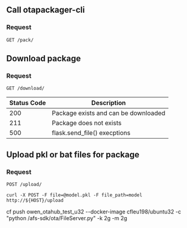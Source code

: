 


## Call otapackager-cli

### Request

`GET /pack/`

## Download package

### Request

`GET /download/`

|Status Code           | Description                                                         |
|----------------------|---------------------------------------------------------------------|
|200                   | Package exists and can be downloaded                                |
|211                   | Package does not exists                                             |
|500                   | flask.send_file() execptions                                        |


## Upload pkl or bat files for package 

### Request

`POST /upload/`

    curl -X POST -F file=@model.pkl -F file_path=model http://${HOST}/upload




cf push owen_otahub_test_u32 --docker-image cfleu198/ubuntu32 -c "python /afs-sdk/ota/FileServer.py" -k 2g -m 2g
